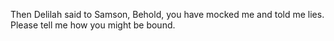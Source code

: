 Then Delilah said to Samson, Behold, you have mocked me and told me lies. Please tell me how you might be bound.
